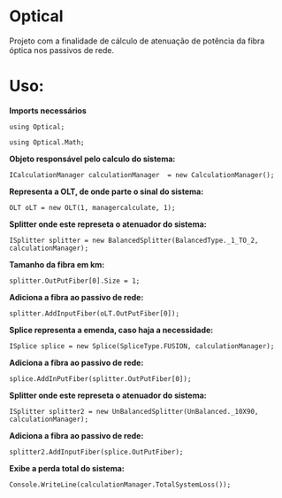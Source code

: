 # Optical

Projeto com a finalidade de cálculo de atenuação de potência da fibra óptica nos passivos de rede.

# Uso:

**Imports necessários**

    using Optical;

    using Optical.Math;

**Objeto responsável pelo calculo do sistema:**

    ICalculationManager calculationManager  = new CalculationManager();
 
**Representa a OLT, de onde parte o sinal do sistema:**

    OLT oLT = new OLT(1, managercalculate, 1);
 
**Splitter onde este represeta o atenuador do sistema:**

    ISplitter splitter = new BalancedSplitter(BalancedType._1_TO_2, calculationManager); 

**Tamanho da fibra em km:**

    splitter.OutPutFiber[0].Size = 1; 
   
 **Adiciona a fibra ao passivo de rede:**
 
    splitter.AddInputFiber(oLT.OutPutFiber[0]);
    
**Splice representa a emenda, caso haja a necessidade:**

    ISplice splice = new Splice(SpliceType.FUSION, calculationManager); 

**Adiciona a fibra ao passivo de rede:**

    splice.AddInPutFiber(splitter.OutPutFiber[0]); 

**Splitter onde este represeta o atenuador do sistema:**

    ISplitter splitter2 = new UnBalancedSplitter(UnBalanced._10X90, calculationManager); 

**Adiciona a fibra ao passivo de rede:**

    splitter2.AddInputFiber(splice.OutPutFiber);

**Exibe a perda total do sistema:**

    Console.WriteLine(calculationManager.TotalSystemLoss());
